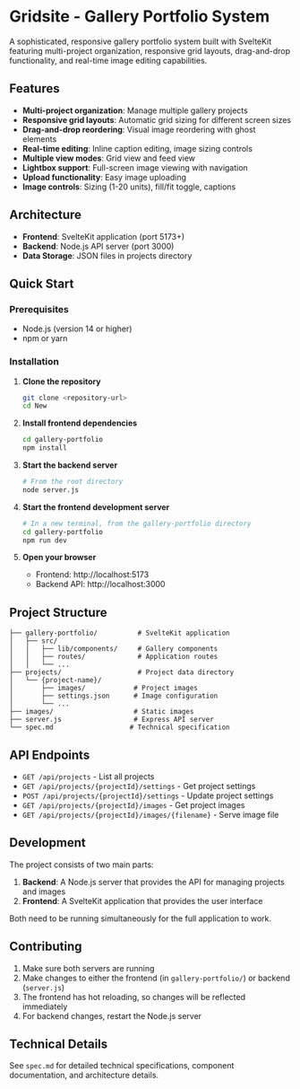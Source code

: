 # Gridsite - Gallery Portfolio System

A sophisticated, responsive gallery portfolio system built with SvelteKit featuring multi-project organization, responsive grid layouts, drag-and-drop functionality, and real-time image editing capabilities.

## Features

- **Multi-project organization**: Manage multiple gallery projects
- **Responsive grid layouts**: Automatic grid sizing for different screen sizes
- **Drag-and-drop reordering**: Visual image reordering with ghost elements
- **Real-time editing**: Inline caption editing, image sizing controls
- **Multiple view modes**: Grid view and feed view
- **Lightbox support**: Full-screen image viewing with navigation
- **Upload functionality**: Easy image uploading
- **Image controls**: Sizing (1-20 units), fill/fit toggle, captions

## Architecture

- **Frontend**: SvelteKit application (port 5173+)
- **Backend**: Node.js API server (port 3000)
- **Data Storage**: JSON files in projects directory

## Quick Start

### Prerequisites
- Node.js (version 14 or higher)
- npm or yarn

### Installation

1. **Clone the repository**
   ```bash
   git clone <repository-url>
   cd New
   ```

2. **Install frontend dependencies**
   ```bash
   cd gallery-portfolio
   npm install
   ```

3. **Start the backend server**
   ```bash
   # From the root directory
   node server.js
   ```

4. **Start the frontend development server**
   ```bash
   # In a new terminal, from the gallery-portfolio directory
   cd gallery-portfolio
   npm run dev
   ```

5. **Open your browser**
   - Frontend: http://localhost:5173
   - Backend API: http://localhost:3000

## Project Structure

```
├── gallery-portfolio/          # SvelteKit application
│   ├── src/
│   │   ├── lib/components/     # Gallery components
│   │   ├── routes/             # Application routes
│   │   └── ...
├── projects/                   # Project data directory
│   └── {project-name}/
│       ├── images/            # Project images
│       ├── settings.json      # Image configuration
│       └── ...
├── images/                    # Static images
├── server.js                  # Express API server
└── spec.md                   # Technical specification
```

## API Endpoints

- `GET /api/projects` - List all projects
- `GET /api/projects/{projectId}/settings` - Get project settings
- `POST /api/projects/{projectId}/settings` - Update project settings
- `GET /api/projects/{projectId}/images` - Get project images
- `GET /api/projects/{projectId}/images/{filename}` - Serve image file

## Development

The project consists of two main parts:

1. **Backend**: A Node.js server that provides the API for managing projects and images
2. **Frontend**: A SvelteKit application that provides the user interface

Both need to be running simultaneously for the full application to work.

## Contributing

1. Make sure both servers are running
2. Make changes to either the frontend (in `gallery-portfolio/`) or backend (`server.js`)
3. The frontend has hot reloading, so changes will be reflected immediately
4. For backend changes, restart the Node.js server

## Technical Details

See `spec.md` for detailed technical specifications, component documentation, and architecture details. 